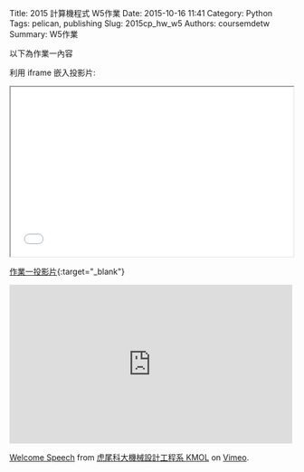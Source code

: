 Title: 2015 計算機程式 W5作業
Date: 2015-10-16 11:41
Category: Python
Tags: pelican, publishing
Slug: 2015cp_hw_w5
Authors: coursemdetw
Summary: W5作業

以下為作業一內容

利用 iframe 嵌入投影片:

<iframe src="40423105_cp_w5_p.html" width="500" height="300"></iframe>

[作業一投影片](40423105_cp_w5_p.html){:target="_blank"}


<iframe src="https://player.vimeo.com/video/137724068" width="500" height="281" frameborder="0" webkitallowfullscreen mozallowfullscreen allowfullscreen></iframe> <p><a href="https://vimeo.com/137724068">Welcome Speech</a> from <a href="https://vimeo.com/user24079973">虎尾科大機械設計工程系 KMOL</a> on <a href="https://vimeo.com">Vimeo</a>.</p>
